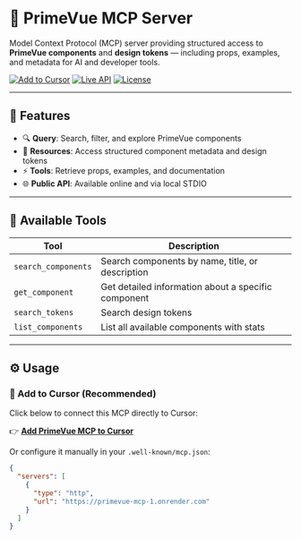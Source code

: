 # 🧩 PrimeVue MCP Server

Model Context Protocol (MCP) server providing structured access to **PrimeVue components** and **design tokens** — including props, examples, and metadata for AI and developer tools.

[![Add to Cursor](https://img.shields.io/badge/Add%20to-Cursor-blue?logo=cursor)](cursor://add-mcp?url=https://primevue-mcp-1.onrender.com)
[![Live API](https://img.shields.io/badge/Open-Live%20API-green)](https://primevue-mcp-1.onrender.com)
[![License](https://img.shields.io/badge/License-MIT-lightgrey)](./LICENSE)

---

## 🚀 Features

- 🔍 **Query**: Search, filter, and explore PrimeVue components  
- 🧱 **Resources**: Access structured component metadata and design tokens  
- ⚡️ **Tools**: Retrieve props, examples, and documentation  
- 🌐 **Public API**: Available online and via local STDIO

---

## 🧩 Available Tools

| Tool | Description |
|------|--------------|
| `search_components` | Search components by name, title, or description |
| `get_component` | Get detailed information about a specific component |
| `search_tokens` | Search design tokens |
| `list_components` | List all available components with stats |

---

## ⚙️ Usage

### 🧠 Add to Cursor (Recommended)
Click below to connect this MCP directly to Cursor:

👉 [**Add PrimeVue MCP to Cursor**](cursor://add-mcp?url=https://primevue-mcp-1.onrender.com)

Or configure it manually in your `.well-known/mcp.json`:
```json
{
  "servers": [
    {
      "type": "http",
      "url": "https://primevue-mcp-1.onrender.com"
    }
  ]
}
